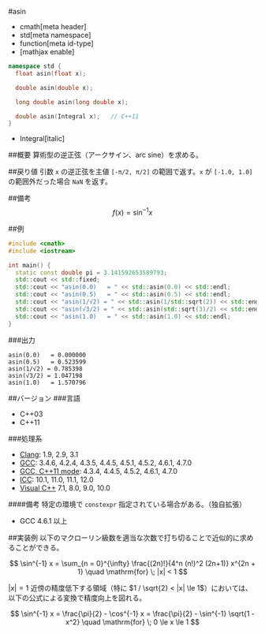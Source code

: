 #asin
* cmath[meta header]
* std[meta namespace]
* function[meta id-type]
* [mathjax enable]

```cpp
namespace std {
  float asin(float x);

  double asin(double x);

  long double asin(long double x);

  double asin(Integral x);   // C++11
}
```
* Integral[italic]

##概要
算術型の逆正弦（アークサイン、arc sine）を求める。


##戻り値
引数 `x` の逆正弦を主値 `[-π/2, π/2]` の範囲で返す。`x` が `[-1.0, 1.0]` の範囲外だった場合 `NaN` を返す。


##備考
$$ f(x) = \sin^{-1} x $$


##例
```cpp
#include <cmath>
#include <iostream>

int main() {
  static const double pi = 3.141592653589793;
  std::cout << std::fixed;
  std::cout << "asin(0.0)   = " << std::asin(0.0) << std::endl;
  std::cout << "asin(0.5)   = " << std::asin(0.5) << std::endl;
  std::cout << "asin(1/√2) = " << std::asin(1/std::sqrt(2)) << std::endl;
  std::cout << "asin(√3/2) = " << std::asin(std::sqrt(3)/2) << std::endl;
  std::cout << "asin(1.0)   = " << std::asin(1.0) << std::endl;
}
```

###出力
```
asin(0.0)   = 0.000000
asin(0.5)   = 0.523599
asin(1/√2) = 0.785398
asin(√3/2) = 1.047198
asin(1.0)   = 1.570796
```

##バージョン
###言語
- C++03
- C++11

###処理系
- [Clang](/implementation.md#clang): 1.9, 2.9, 3.1
- [GCC](/implementation.md#gcc): 3.4.6, 4.2.4, 4.3.5, 4.4.5, 4.5.1, 4.5.2, 4.6.1, 4.7.0
- [GCC, C++11 mode](/implementation.md#gcc): 4.3.4, 4.4.5, 4.5.2, 4.6.1, 4.7.0
- [ICC](/implementation.md#icc): 10.1, 11.0, 11.1, 12.0
- [Visual C++](/implementation.md#visual_cpp) 7.1, 8.0, 9.0, 10.0

####備考
特定の環境で `constexpr` 指定されている場合がある。（独自拡張）

- GCC 4.6.1 以上


##実装例
以下のマクローリン級数を適当な次数で打ち切ることで近似的に求めることができる。

$$ \sin^{-1} x = \sum_{n = 0}^{\infty} \frac{(2n)!}{4^n (n!)^2 (2n+1)} x^{2n + 1} \quad \mathrm{for} \; |x| < 1 $$


$|x| = 1$ 近傍の精度低下する領域（特に $1 / \sqrt{2} < |x| \le 1$）においては、以下の公式による変換で精度向上を図れる。

$$ \sin^{-1} x = \frac{\pi}{2} - \cos^{-1} x = \frac{\pi}{2} - \sin^{-1} \sqrt{1 - x^2} \quad \mathrm{for} \; 0 \le x \le 1 $$
